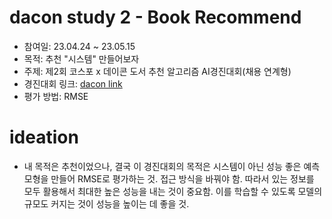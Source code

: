 # dacon study 2 - Book Recommend

 * 참여일: 23.04.24 ~ 23.05.15
 * 목적: 추천 "시스템" 만들어보자
 * 주제: 제2회 코스포 x 데이콘 도서 추천 알고리즘 AI경진대회(채용 연계형)
 * 경진대회 링크: [dacon link](https://dacon.io/competitions/official/236093)
 * 평가 방법: RMSE

 # ideation
 
 * 내 목적은 추천이었으나, 결국 이 경진대회의 목적은 시스템이 아닌 성능 좋은 예측 모형을 만들어 RMSE로 평가하는 것. 접근 방식을 바꿔야 함. 따라서 있는 정보를 모두 활용해서 최대한 높은 성능을 내는 것이 중요함. 이를 학습할 수 있도록 모델의 규모도 커지는 것이 성능을 높이는 데 좋을 것.
 